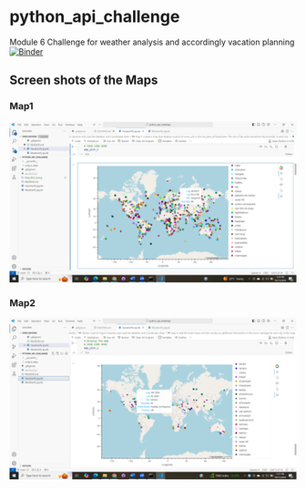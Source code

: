 # python_api_challenge
Module 6 Challenge for weather analysis and accordingly vacation planning
[![Binder](https://mybinder.org/badge_logo.svg)](https://mybinder.org/v2/gh/SunilduthBaichoo/python_api_challenge/main)

## Screen shots of the Maps

### Map1

![alt text](Map_plot_1.png)



















### Map2

![alt text](Map_Plot_2.png)

